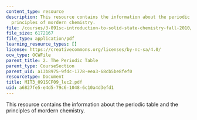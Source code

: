 ```yaml
---
content_type: resource
description: This resource contains the information about the periodic table and the
  principles of mordern chemistry.
file: /courses/3-091sc-introduction-to-solid-state-chemistry-fall-2010/a6827fe5e4d579c610486c10a4d3efd1_MIT3_091SCF09_lec2.pdf
file_size: 6172167
file_type: application/pdf
learning_resource_types: []
license: https://creativecommons.org/licenses/by-nc-sa/4.0/
ocw_type: OCWFile
parent_title: 2. The Periodic Table
parent_type: CourseSection
parent_uid: a13b8975-9fdc-1778-eea3-68cb5be8fef0
resourcetype: Document
title: MIT3_091SCF09_lec2.pdf
uid: a6827fe5-e4d5-79c6-1048-6c10a4d3efd1
---
```

This resource contains the information about the periodic table and the principles of mordern chemistry.